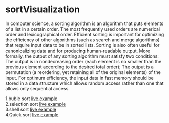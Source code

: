 # sortVisualization
In computer science, a sorting algorithm is an algorithm that puts elements of a list in a certain order. The most frequently used orders are numerical order and lexicographical order. Efficient sorting is important for optimizing the efficiency of other algorithms (such as search and merge algorithms) that require input data to be in sorted lists. Sorting is also often useful for canonicalizing data and for producing human-readable output. More formally, the output of any sorting algorithm must satisfy two conditions:  The output is in nondecreasing order (each element is no smaller than the previous element according to the desired total order); The output is a permutation (a reordering, yet retaining all of the original elements) of the input. For optimum efficiency, the input data in fast memory should be stored in a data structure which allows random access rather than one that allows only sequential access.

1.buble sort <a href="https://zaabta.github.io/sortVisualization/bubble sort/"> live example</a></br>
2.selection sort <a href="https://zaabta.github.io/sortVisualization/selection sort/"> live example</a></br>
3.shell sort <a href="https://zaabta.github.io/sortVisualization/shell sort/"> live example</a></br>
4.Quick sort <a href="https://zaabta.github.io/sortVisualization/Quick_sort_/"> live example</a></br>
